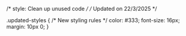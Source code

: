 /* style: Clean up unused code */
/* Updated on 22/3/2025 */

.updated-styles {
  /* New styling rules */
  color: #333;
  font-size: 16px;
  margin: 10px 0;
}